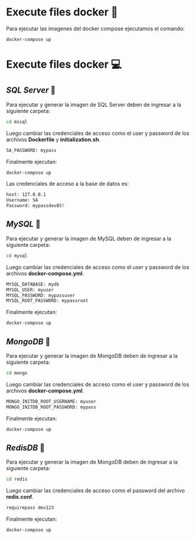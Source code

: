 # **Execute files docker 🤖**

Para ejecutar las imagenes del docker compose ejecutamos el comando:

```bash
docker-compose up
```

# **Execute files docker 💻**

## **_SQL Server_** 📂

Para ejecutar y generar la imagen de SQL Server deben de ingresar a la siguiente carpeta:

```bash
cd mssql
```

Luego cambiar las credenciales de acceso como el user y password de los archivos **Dockerfile** y **initialization.sh**.

```bash
SA_PASSWORD: mypass
```

Finalmente ejecutan:

```bash
docker-compose up
```

Las credenciales de acceso a la base de datos es:

```bash
host: 127.0.0.1
Username: SA
Password: mypassdev85!
```

## **_MySQL_** 📂

Para ejecutar y generar la imagen de MySQL deben de ingresar a la siguiente carpeta:

```bash
cd mysql
```

Luego cambiar las credenciales de acceso como el user y password de los archivos **docker-compose.yml**.

```bash
MYSQL_DATABASE: mydb
MYSQL_USER: myuser
MYSQL_PASSWORD: mypassuser
MYSQL_ROOT_PASSWORD: mypassroot
```

Finalmente ejecutan:

```bash
docker-compose up
```

## **_MongoDB_** 📂

Para ejecutar y generar la imagen de MongoDB deben de ingresar a la siguiente carpeta:

```bash
cd mongo
```

Luego cambiar las credenciales de acceso como el user y password de los archivos **docker-compose.yml**.

```bash
MONGO_INITDB_ROOT_USERNAME: myuser
MONGO_INITDB_ROOT_PASSWORD: mypass
```

Finalmente ejecutan:

```bash
docker-compose up
```

## **_RedisDB_** 📂

Para ejecutar y generar la imagen de MongoDB deben de ingresar a la siguiente carpeta:

```bash
cd redis
```

Luego cambiar las credenciales de acceso como el password del archivo **redis.conf**.

```bash
requirepass dev123
```

Finalmente ejecutan:

```bash
docker-compose up
```
